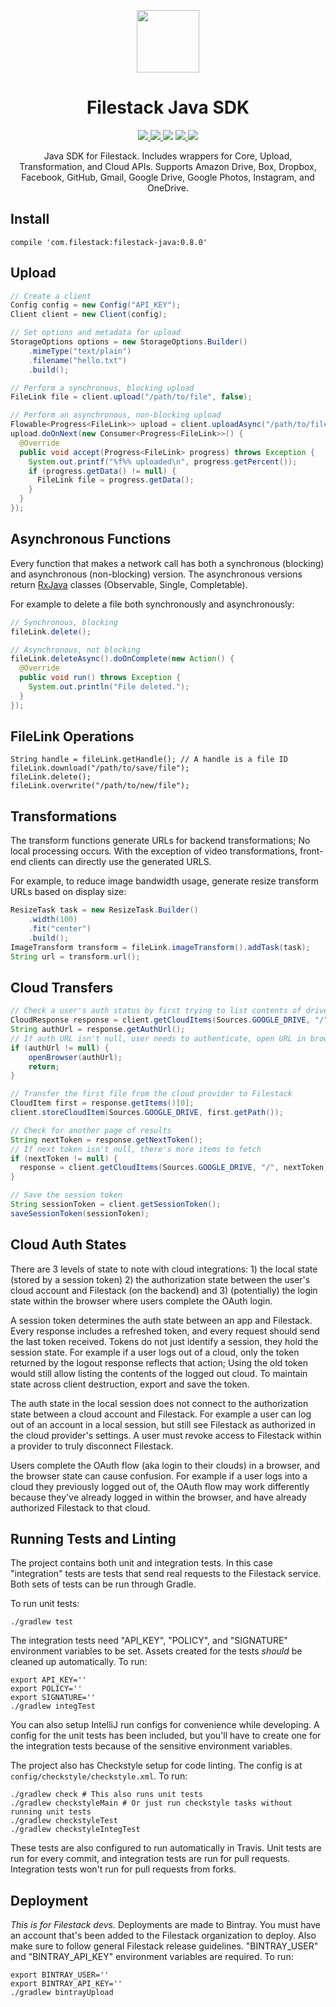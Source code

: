<p align="center"><img src="logo.svg" align="center" width="100"/></p>
<h1 align="center">Filestack Java SDK</h1>

<p align="center">
  <a href="https://bintray.com/filestack/maven/filestack-java">
    <img src="https://img.shields.io/badge/bintray-v0.8.0-blue.svg?longCache=true&style=flat-square">
  </a>
  <a href="https://filestack.github.io/filestack-java/">
    <img src="https://img.shields.io/badge/ref-javadoc-795548.svg?longCache=true&style=flat-square">
  </a>
  <img src="https://img.shields.io/badge/java_version-7-green.svg?longCache=true&style=flat-square">
  <a href="https://travis-ci.org/filestack/filestack-java">
    <img src="https://img.shields.io/travis/filestack/filestack-java.svg?style=flat-square">
  </a>
  <a href="https://coveralls.io/github/filestack/filestack-java">
    <img src="https://img.shields.io/coveralls/filestack/filestack-java.svg?style=flat-square">
  </a>
</p>

<p align="center">
  Java SDK for Filestack. Includes wrappers for Core, Upload, Transformation, and Cloud APIs. Supports Amazon Drive, Box, Dropbox, Facebook, GitHub, Gmail, Google Drive, Google Photos, Instagram, and OneDrive.
</p>

## Install
```
compile 'com.filestack:filestack-java:0.8.0'
```

## Upload
```java
// Create a client
Config config = new Config("API_KEY");
Client client = new Client(config);

// Set options and metadata for upload
StorageOptions options = new StorageOptions.Builder()
    .mimeType("text/plain")
    .filename("hello.txt")
    .build();

// Perform a synchronous, blocking upload
FileLink file = client.upload("/path/to/file", false);

// Perform an asynchronous, non-blocking upload
Flowable<Progress<FileLink>> upload = client.uploadAsync("/path/to/file", false);
upload.doOnNext(new Consumer<Progress<FileLink>>() {
  @Override
  public void accept(Progress<FileLink> progress) throws Exception {
    System.out.printf("%f%% uploaded\n", progress.getPercent());
    if (progress.getData() != null) {
      FileLink file = progress.getData();
    }
  }
});
```

## Asynchronous Functions
Every function that makes a network call has both a synchronous (blocking) and asynchronous (non-blocking) version. The asynchronous versions return [RxJava][rxjava-repo] classes (Observable, Single, Completable).

For example to delete a file both synchronously and asynchronously:
```java
// Synchronous, blocking
fileLink.delete();

// Asynchronous, not blocking
fileLink.deleteAsync().doOnComplete(new Action() {
  @Override
  public void run() throws Exception {
    System.out.println("File deleted.");
  }
});
```

## FileLink Operations
```
String handle = fileLink.getHandle(); // A handle is a file ID
fileLink.download("/path/to/save/file");
fileLink.delete();
fileLink.overwrite("/path/to/new/file");
```

## Transformations
The transform functions generate URLs for backend transformations; No local processing occurs. With the exception of video transformations, front-end clients can directly use the generated URLS.

For example, to reduce image bandwidth usage, generate resize transform URLs based on display size:
```java
ResizeTask task = new ResizeTask.Builder()
    .width(100)
    .fit("center")
    .build();
ImageTransform transform = fileLink.imageTransform().addTask(task);
String url = transform.url();
```

## Cloud Transfers

```java
// Check a user's auth status by first trying to list contents of drive
CloudResponse response = client.getCloudItems(Sources.GOOGLE_DRIVE, "/");
String authUrl = response.getAuthUrl();
// If auth URL isn't null, user needs to authenticate, open URL in browser
if (authUrl != null) {
    openBrowser(authUrl);
    return;
}

// Transfer the first file from the cloud provider to Filestack
CloudItem first = response.getItems()[0];
client.storeCloudItem(Sources.GOOGLE_DRIVE, first.getPath());

// Check for another page of results
String nextToken = response.getNextToken();
// If next token isn't null, there's more items to fetch
if (nextToken != null) {
  response = client.getCloudItems(Sources.GOOGLE_DRIVE, "/", nextToken);
}

// Save the session token
String sessionToken = client.getSessionToken();
saveSessionToken(sessionToken);
```

## Cloud Auth States
There are 3 levels of state to note with cloud integrations: 1) the local state (stored by a session token) 2) the authorization state between the user's cloud account and Filestack (on the backend) and 3) (potentially) the login state within the browser where users complete the OAuth login.

A session token determines the auth state between an app and Filestack. Every response includes a refreshed token, and every request should send the last token received. Tokens do not just identify a session, they hold the session state. For example if a user logs out of a cloud, only the token returned by the logout response reflects that action; Using the old token would still allow listing the contents of the logged out cloud. To maintain state across client destruction, export and save the token.

The auth state in the local session does not connect to the authorization state between a cloud account and Filestack. For example a user can log out of an account in a local session, but still see Filestack as authorized in the cloud provider's settings. A user must revoke access to Filestack within a provider to truly disconnect Filestack.

Users complete the OAuth flow (aka login to their clouds) in a browser, and the browser state can cause confusion. For example if a user logs into a cloud they previously logged out of, the OAuth flow may work differently because they've already logged in within the browser, and have already authorized Filestack to that cloud.

## Running Tests and Linting
The project contains both unit and integration tests. In this case "integration" tests are tests that send real requests to the Filestack service. Both sets of tests can be run through Gradle.

To run unit tests:
```shell
./gradlew test
```

The integration tests need "API_KEY", "POLICY", and "SIGNATURE" environment variables to be set. Assets created for the tests _should_ be cleaned up automatically. To run:
```shell
export API_KEY=''
export POLICY=''
export SIGNATURE=''
./gradlew integTest
```

You can also setup IntelliJ run configs for convenience while developing. A config for the unit tests has been included, but you'll have to create one for the integration tests because of the sensitive environment variables.

The project also has Checkstyle setup for code linting. The config is at `config/checkstyle/checkstyle.xml`. To run:
```shell
./gradlew check # This also runs unit tests
./gradlew checkstyleMain # Or just run checkstyle tasks without running unit tests
./gradlew checkstyleTest
./gradlew checkstyleIntegTest
```

These tests are also configured to run automatically in Travis. Unit tests are run for every commit, and integration tests are run for pull requests. Integration tests won't run for pull requests from forks.

## Deployment
_This is for Filestack devs._ Deployments are made to Bintray. You must have an account that's been added to the Filestack organization to deploy. Also make sure to follow general Filestack release guidelines. "BINTRAY_USER" and "BINTRAY_API_KEY" environment variables are required. To run:

```shell
export BINTRAY_USER=''
export BINTRAY_API_KEY=''
./gradlew bintrayUpload
```

[rxjava-repo]: https://github.com/ReactiveX/RxJava
